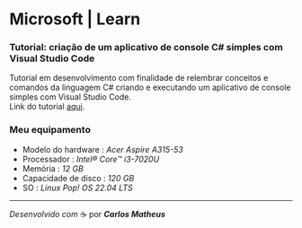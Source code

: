 # Microsoft  |  Learn

### Tutorial: criação de um aplicativo de console C# simples com Visual Studio Code

Tutorial em desenvolvimento com finalidade de relembrar conceitos e comandos da linguagem C# criando e executando um aplicativo de console simples com Visual Studio Code.  
Link do tutorial [aqui](https://learn.microsoft.com/pt-br/visualstudio/get-started/csharp/tutorial-console?view=vs-2022).


### Meu equipamento
* Modelo do hardware : _Acer Aspire A315-53_  
* Processador : _Intel® Core™ i3-7020U_  
* Memória : _12 GB_  
* Capacidade de disco : _120 GB_  
* SO : _Linux_ _Pop! OS 22.04 LTS_  

---

_Desenvolvido com_ :coffee: por _**Carlos Matheus**_

